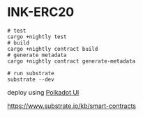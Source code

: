 # INK-ERC20

```
# test
cargo +nightly test
# build
cargo +nightly contract build
# generate metadata
cargo +nightly contract generate-metadata

# run substrate
substrate --dev

```
deploy using [Polkadot UI](https://polkadot.js.org/apps/#/contracts)

https://www.substrate.io/kb/smart-contracts

